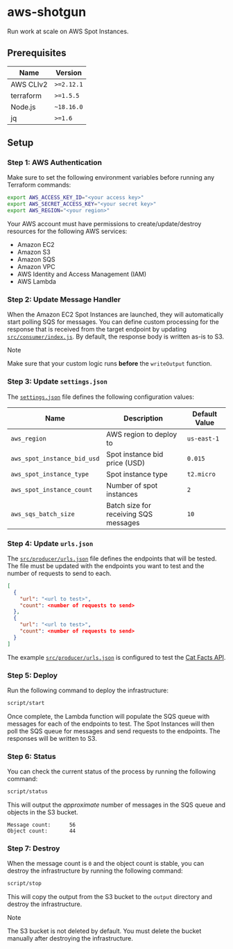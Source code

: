 # aws-shotgun

Run work at scale on AWS Spot Instances.

## Prerequisites

| Name      | Version    |
| --------- | ---------- |
| AWS CLIv2 | `>=2.12.1` |
| terraform | `>=1.5.5`  |
| Node.js   | `~18.16.0` |
| jq        | `>=1.6`    |

## Setup

### Step 1: AWS Authentication

Make sure to set the following environment variables before running any
Terraform commands:

```bash
export AWS_ACCESS_KEY_ID="<your access key>"
export AWS_SECRET_ACCESS_KEY="<your secret key>"
export AWS_REGION="<your region>"
```

Your AWS account must have permissions to create/update/destroy resources for
the following AWS services:

- Amazon EC2
- Amazon S3
- Amazon SQS
- Amazon VPC
- AWS Identity and Access Management (IAM)
- AWS Lambda

### Step 2: Update Message Handler

When the Amazon EC2 Spot Instances are launched, they will automatically start
polling SQS for messages. You can define custom processing for the response that
is received from the target endpoint by updating
[`src/consumer/index.js`](src/consumer/index.js#L20). By default, the response
body is written as-is to S3.

> [!NOTE]
>
> Make sure that your custom logic runs **before** the `writeOutput` function.

### Step 3: Update `settings.json`

The [`settings.json`](./settings.json) file defines the following configuration
values:

| Name                        | Description                           | Default Value |
| --------------------------- | ------------------------------------- | ------------- |
| `aws_region`                | AWS region to deploy to               | `us-east-1`   |
| `aws_spot_instance_bid_usd` | Spot instance bid price (USD)         | `0.015`       |
| `aws_spot_instance_type`    | Spot instance type                    | `t2.micro`    |
| `aws_spot_instance_count`   | Number of spot instances              | `2`           |
| `aws_sqs_batch_size`        | Batch size for receiving SQS messages | `10`          |

### Step 4: Update `urls.json`

The [`src/producer/urls.json`](./src/producer/urls.json) file defines the
endpoints that will be tested. The file must be updated with the endpoints you
want to test and the number of requests to send to each.

```json
[
  {
    "url": "<url to test>",
    "count": <number of requests to send>
  },
  {
    "url": "<url to test>",
    "count": <number of requests to send>
  }
]
```

The example [`src/producer/urls.json`](./src/producer/urls.json) is configured
to test the [Cat Facts API](https://github.com/alexwohlbruck/cat-facts).

### Step 5: Deploy

Run the following command to deploy the infrastructure:

```bash
script/start
```

Once complete, the Lambda function will populate the SQS queue with messages for
each of the endpoints to test. The Spot Instances will then poll the SQS queue
for messages and send requests to the endpoints. The responses will be written
to S3.

### Step 6: Status

You can check the current status of the process by running the following
command:

```bash
script/status
```

This will output the _approximate_ number of messages in the SQS queue and
objects in the S3 bucket.

```plain
Message count:      56
Object count:       44
```

### Step 7: Destroy

When the message count is `0` and the object count is stable, you can destroy
the infrastructure by running the following command:

```bash
script/stop
```

This will copy the output from the S3 bucket to the `output` directory and
destroy the infrastructure.

> [!NOTE]
>
> The S3 bucket is not deleted by default. You must delete the bucket manually
> after destroying the infrastructure.
